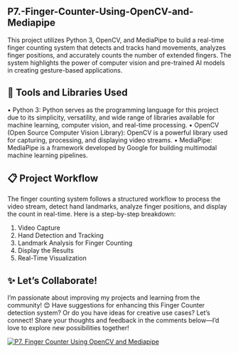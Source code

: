 ## P7.-Finger-Counter-Using-OpenCV-and-Mediapipe

This project utilizes Python 3, OpenCV, and MediaPipe to build a real-time finger counting system that detects and tracks hand movements, analyzes finger positions, and accurately counts the number of extended fingers. The system highlights the power of computer vision and pre-trained AI models in creating gesture-based applications.

## 🔧 Tools and Libraries Used
• Python 3: Python serves as the programming language for this project due to its simplicity, versatility, and wide range of libraries available for machine learning, computer vision, and real-time processing.
• OpenCV (Open Source Computer Vision Library): OpenCV is a powerful library used for capturing, processing, and displaying video streams.
• MediaPipe: MediaPipe is a framework developed by Google for building multimodal machine learning pipelines.

## 📋 Project Workflow
The finger counting system follows a structured workflow to process the video stream, detect hand landmarks, analyze finger positions, and display the count in real-time. Here is a step-by-step breakdown:
1. Video Capture
2. Hand Detection and Tracking
3. Landmark Analysis for Finger Counting
4. Display the Results
5. Real-Time Visualization

## ✨ Let’s Collaborate!
I’m passionate about improving my projects and learning from the community! 😊
Have suggestions for enhancing this Finger Counter detection system? Or do you have ideas for creative use cases? Let’s connect! Share your thoughts and feedback in the comments below—I’d love to explore new possibilities together!

[![P7. Finger Counter Using OpenCV and Mediapipe](https://img.youtube.com/vi/Q6fiVIBduQo/0.jpg)](https://youtu.be/Q6fiVIBduQo)
